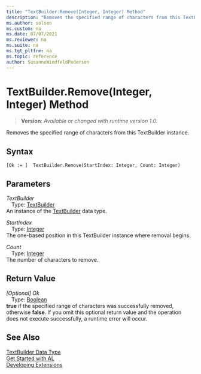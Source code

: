 ```yaml
---
title: "TextBuilder.Remove(Integer, Integer) Method"
description: "Removes the specified range of characters from this TextBuilder instance."
ms.author: solsen
ms.custom: na
ms.date: 07/07/2021
ms.reviewer: na
ms.suite: na
ms.tgt_pltfrm: na
ms.topic: reference
author: SusanneWindfeldPedersen
---
```

[//]: # (START>DO_NOT_EDIT)
[//]: # (IMPORTANT:Do not edit any of the content between here and the END>DO_NOT_EDIT.)
[//]: # (Any modifications should be made in the .xml files in the ModernDev repo.)
# TextBuilder.Remove(Integer, Integer) Method
> **Version**: _Available or changed with runtime version 1.0._

Removes the specified range of characters from this TextBuilder instance.


## Syntax
```AL
[Ok := ]  TextBuilder.Remove(StartIndex: Integer, Count: Integer)
```
## Parameters
*TextBuilder*  
&emsp;Type: [TextBuilder](textbuilder-data-type.md)  
An instance of the [TextBuilder](textbuilder-data-type.md) data type.  

*StartIndex*  
&emsp;Type: [Integer](../integer/integer-data-type.md)  
The one-based position in this TextBuilder instance where removal begins.
        
*Count*  
&emsp;Type: [Integer](../integer/integer-data-type.md)  
The number of characters to remove.  


## Return Value
*[Optional] Ok*  
&emsp;Type: [Boolean](../boolean/boolean-data-type.md)  
**true** if the specified range of characters was successfully removed, otherwise **false**. If you omit this optional return value and the operation does not execute successfully, a runtime error will occur.  


[//]: # (IMPORTANT: END>DO_NOT_EDIT)
## See Also
[TextBuilder Data Type](textbuilder-data-type.md)  
[Get Started with AL](../../devenv-get-started.md)  
[Developing Extensions](../../devenv-dev-overview.md)
